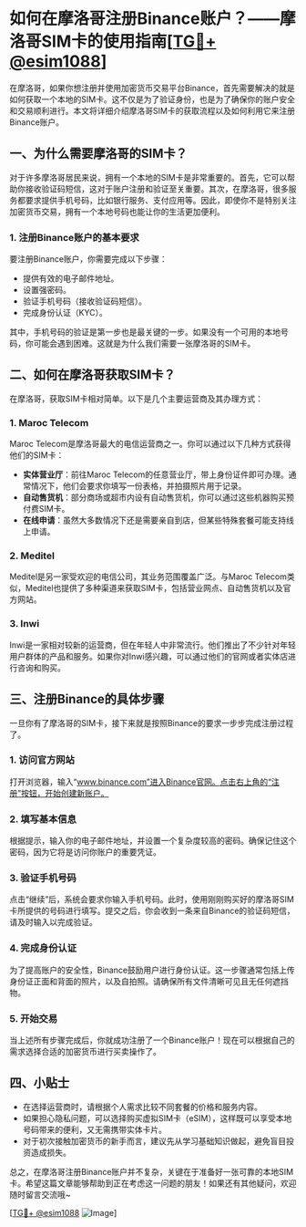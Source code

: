 # 如何在摩洛哥注册Binance账户？——摩洛哥SIM卡的使用指南[[TG💪+ @esim1088](https://t.me/s/esim1088)]

在摩洛哥，如果你想注册并使用加密货币交易平台Binance，首先需要解决的就是如何获取一个本地的SIM卡。这不仅是为了验证身份，也是为了确保你的账户安全和交易顺利进行。本文将详细介绍摩洛哥SIM卡的获取流程以及如何利用它来注册Binance账户。

## 一、为什么需要摩洛哥的SIM卡？

对于许多摩洛哥居民来说，拥有一个本地的SIM卡是非常重要的。首先，它可以帮助你接收验证码短信，这对于账户注册和验证至关重要。其次，在摩洛哥，很多服务都要求提供手机号码，比如银行服务、支付应用等。因此，即使你不是特别关注加密货币交易，拥有一个本地号码也能让你的生活更加便利。

### 1. 注册Binance账户的基本要求

要注册Binance账户，你需要完成以下步骤：
- 提供有效的电子邮件地址。
- 设置强密码。
- 验证手机号码（接收验证码短信）。
- 完成身份认证（KYC）。

其中，手机号码的验证是第一步也是最关键的一步。如果没有一个可用的本地号码，你可能会遇到困难。这就是为什么我们需要一张摩洛哥的SIM卡。

## 二、如何在摩洛哥获取SIM卡？

在摩洛哥，获取SIM卡相对简单。以下是几个主要运营商及其办理方式：

### 1. Maroc Telecom

Maroc Telecom是摩洛哥最大的电信运营商之一。你可以通过以下几种方式获得他们的SIM卡：

- **实体营业厅**：前往Maroc Telecom的任意营业厅，带上身份证件即可办理。通常情况下，他们会要求你填写一份表格，并拍摄照片用于记录。
- **自动售货机**：部分商场或超市内设有自动售货机，你可以通过这些机器购买预付费SIM卡。
- **在线申请**：虽然大多数情况下还是需要亲自到店，但某些特殊套餐可能支持线上申请。

### 2. Meditel

Meditel是另一家受欢迎的电信公司，其业务范围覆盖广泛。与Maroc Telecom类似，Meditel也提供了多种渠道来获取SIM卡，包括营业网点、自动售货机以及官方网站。

### 3. Inwi

Inwi是一家相对较新的运营商，但在年轻人中非常流行。他们推出了不少针对年轻用户群体的产品和服务。如果你对Inwi感兴趣，可以通过他们的官网或者实体店进行咨询和购买。

## 三、注册Binance的具体步骤

一旦你有了摩洛哥的SIM卡，接下来就是按照Binance的要求一步步完成注册过程了。

### 1. 访问官方网站

打开浏览器，输入“www.binance.com”进入Binance官网。点击右上角的“注册”按钮，开始创建新账户。

### 2. 填写基本信息

根据提示，输入你的电子邮件地址，并设置一个复杂度较高的密码。确保记住这个密码，因为它将是访问你账户的重要凭证。

### 3. 验证手机号码

点击“继续”后，系统会要求你输入手机号码。此时，使用刚刚购买好的摩洛哥SIM卡所提供的号码进行填写。提交之后，你会收到一条来自Binance的验证码短信，请及时输入以完成验证。

### 4. 完成身份认证

为了提高账户的安全性，Binance鼓励用户进行身份认证。这一步骤通常包括上传身份证正面和背面的照片，以及自拍照。请确保所有文件清晰可见且无任何遮挡物。

### 5. 开始交易

当上述所有步骤完成后，你就成功注册了一个Binance账户！现在可以根据自己的需求选择合适的加密货币进行买卖操作了。

## 四、小贴士

- 在选择运营商时，请根据个人需求比较不同套餐的价格和服务内容。
- 如果担心隐私问题，可以选择购买虚拟SIM卡（eSIM），这样既可以享受本地号码带来的便利，又无需携带实体卡片。
- 对于初次接触加密货币的新手而言，建议先从学习基础知识做起，避免盲目投资造成损失。

总之，在摩洛哥注册Binance账户并不复杂，关键在于准备好一张可靠的本地SIM卡。希望这篇文章能够帮助到正在考虑这一问题的朋友！如果还有其他疑问，欢迎随时留言交流哦~

[[TG💪+ @esim1088](https://t.me/s/esim1088) ![Image](https://i.postimg.cc/4NQfJmqS/Snipaste-2025-05-13-00-14-12.png)]